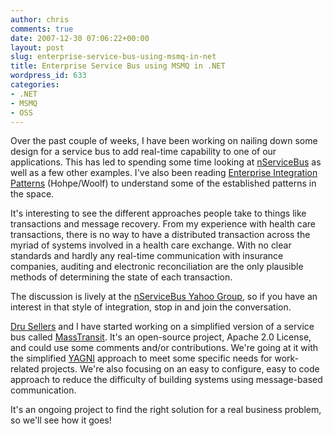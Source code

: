 ```yaml
---
author: chris
comments: true
date: 2007-12-30 07:06:22+00:00
layout: post
slug: enterprise-service-bus-using-msmq-in-net
title: Enterprise Service Bus using MSMQ in .NET
wordpress_id: 633
categories:
- .NET
- MSMQ
- OSS
---
```


Over the past couple of weeks, I have been working on nailing down some design for a service bus to add real-time capability to one of our applications. This has led to spending some time looking at [nServiceBus](http://udidahan.weblogs.us/category/nservicebus) as well as a few other examples. I've also been reading [Enterprise Integration Patterns](http://www.amazon.com/Enterprise-Integration-Patterns-Designing-Addison-Wesley/dp/0321200683/ref=pd_bbs_sr_1?ie=UTF8&s=books&qid=1198998045&sr=8-1) (Hohpe/Woolf) to understand some of the established patterns in the space.

It's interesting to see the different approaches people take to things like transactions and message recovery. From my experience with health care transactions, there is no way to have a distributed transaction across the myriad of systems involved in a health care exchange. With no clear standards and hardly any real-time communication with insurance companies, auditing and electronic reconciliation are the only plausible methods of determining the state of each transaction.

The discussion is lively at the [nServiceBus Yahoo Group](http://tech.groups.yahoo.com/group/nservicebus/), so if you have an interest in that style of integration, stop in and join the conversation.

[Dru Sellers](http://geekswithblogs.net/dsellers/Default.aspx) and I have started working on a simplified version of a service bus called [MassTransit](http://code.google.com/p/masstransit/). It's an open-source project, Apache 2.0 License, and could use some comments and/or contributions. We're going at it with the simplified [YAGNI](http://c2.com/xp/YouArentGonnaNeedIt.html) approach to meet some specific needs for work-related projects. We're also focusing on an easy to configure, easy to code approach to reduce the difficulty of building systems using message-based communication.

It's an ongoing project to find the right solution for a real business problem, so we'll see how it goes!
